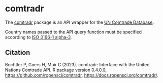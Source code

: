 # comtradr

The [comtradr](https://docs.ropensci.org/comtradr/articles/comtradr.html) package is an API wrapper for the [UN Comtrade Database](https://comtradeplus.un.org/).

Country names passed to the API query function must be specified according to [ISO 3166-1 alpha-3](https://en.wikipedia.org/wiki/ISO_3166-1_alpha-3).

## Citation

Bochtler P, Goers H, Muir C (2023). comtradr: Interface with the United Nations Comtrade API. R package version 0.4.0.0, https://github.com/ropensci/comtradr, https://docs.ropensci.org/comtradr/. 

